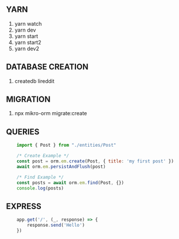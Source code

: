 ## YARN ##

1. yarn watch
2. yarn dev
3. yarn start
4. yarn start2
5. yarn dev2

## DATABASE CREATION ##

1. createdb lireddit

## MIGRATION ##

1. npx mikro-orm migrate:create

## QUERIES ##

```javascript
    import { Post } from "./entities/Post"

    /* Create Example */
    const post = orm.em.create(Post, { title: 'my first post' })
    await orm.em.persistAndFlush(post)

    /* Find Example */
    const posts = await orm.em.find(Post, {})
    console.log(posts)
```

## EXPRESS ##

```javascript
    app.get('/', (_, response) => {
        response.send('Hello')
    })
```